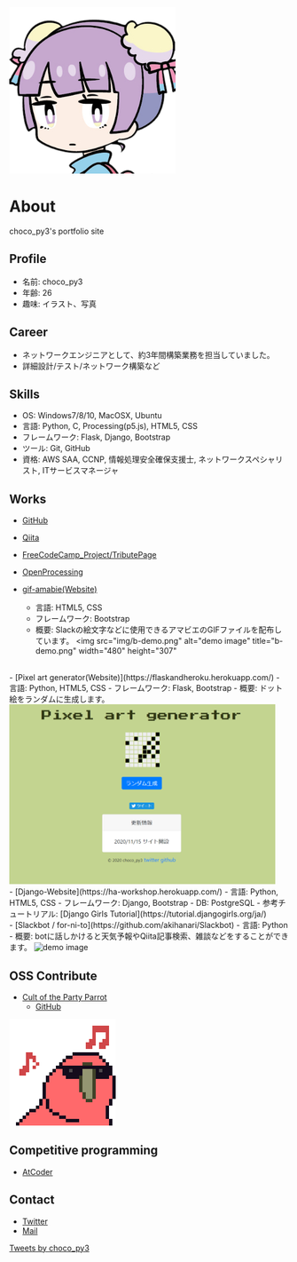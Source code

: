 ![profile-icon](img/icon2.png)

# About
choco_py3's portfolio site

## Profile
- 名前: choco_py3
- 年齢: 26
- 趣味: イラスト、写真

## Career
- ネットワークエンジニアとして、約3年間構築業務を担当していました。
- 詳細設計/テスト/ネットワーク構築など

## Skills
- OS: Windows7/8/10, MacOSX, Ubuntu
- 言語: Python, C, Processing(p5.js), HTML5, CSS
- フレームワーク: Flask, Django, Bootstrap
- ツール: Git, GitHub
- 資格: AWS SAA, CCNP, 情報処理安全確保支援士, ネットワークスペシャリスト, ITサービスマネージャ

## Works
- [GitHub](https://akihanari.github.io/)
- [Qiita](https://qiita.com/akihanari)
- [FreeCodeCamp_Project/TributePage](https://codepen.io/akihanari/pen/NWqYOgP)
- [OpenProcessing](https://www.openprocessing.org/user/215370)

- [gif-amabie(Website)](https://akihanari.github.io/gif-amabie/)
  - 言語: HTML5, CSS
  - フレームワーク: Bootstrap
  - 概要: Slackの絵文字などに使用できるアマビエのGIFファイルを配布しています。
<img src="img/b-demo.png" alt="demo image" title="b-demo.png" width="480" height="307"
<br>
- [Pixel art generator(Website)](https://flaskandheroku.herokuapp.com/)
  - 言語: Python, HTML5, CSS
  - フレームワーク: Flask, Bootstrap
  - 概要: ドット絵をランダムに生成します。
<img src="img/c-demo.png" alt="demo image" title="c-demo.png" width="480" height="324">
<br>
- [Django-Website](https://ha-workshop.herokuapp.com/)
  - 言語: Python, HTML5, CSS
  - フレームワーク: Django, Bootstrap
  - DB: PostgreSQL
  - 参考チュートリアル: [Django Girls Tutorial](https://tutorial.djangogirls.org/ja/)
<br>
- [Slackbot / for-ni-to](https://github.com/akihanari/Slackbot)
  - 言語: Python
  - 概要: botに話しかけると天気予報やQiita記事検索、雑談などをすることができます。
<img src="img/demo.gif" alt="demo image" title="demo.gif" width="480" height="320">
 

## OSS Contribute
- [Cult of the Party Parrot](https://cultofthepartyparrot.com/)
  - [GitHub](https://github.com/jmhobbs/cultofthepartyparrot.com)

![parrot gif](img/192_192.gif)


## Competitive programming
- [AtCoder](https://atcoder.jp/users/akihanari)

## Contact
- [Twitter](https://twitter.com/choco_py3)
- [Mail](akihanari@gmail.com)

<a class="twitter-timeline" data-width="400" data-height="600" data-theme="dark" href="https://twitter.com/choco_py3?ref_src=twsrc%5Etfw">Tweets by choco_py3</a> <script async src="https://platform.twitter.com/widgets.js" charset="utf-8"></script>



